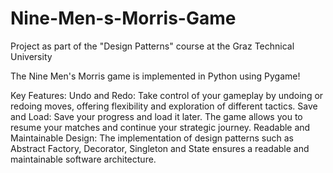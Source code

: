 # Nine-Men-s-Morris-Game
Project as part of the "Design Patterns" course at the Graz Technical University

The Nine Men's Morris game is implemented in Python using Pygame!

Key Features:
Undo and Redo: Take control of your gameplay by undoing or redoing moves, offering flexibility and exploration of different tactics.
Save and Load: Save your progress and load it later. The game allows you to resume your matches and continue your strategic journey.
Readable and Maintainable Design: The implementation of design patterns such as Abstract Factory, Decorator, Singleton and State ensures a readable and maintainable software architecture. 
